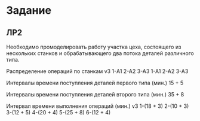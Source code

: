Задание
=======

## ЛР2

Необходимо промоделировать работу участка цеха, состоящего из нескольких станков и обрабатывающего два потока деталей различного типа.

Распределение операций по станкам
v3	1-А1	2-А2	3-А3	1-А1	2-А2	3-А3

Интервалы времени поступления деталей первого типа (мин.) 15 + 5

Интервалы времени поступления деталей второго типа (мин.) 35 + 8

Интервал времени выполнения операций (мин.)
v3	1-(18 + 3)	2-(10 + 3)	3-(12 + 5)	4-(20 + 4)	5-(25 + 8)	6-(12 + 4)